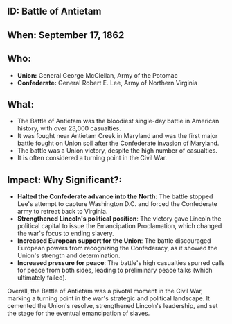 ## ID: Battle of Antietam

## When: September 17, 1862

## Who: 
* **Union:** General George McClellan,  Army of the Potomac
* **Confederate:** General Robert E. Lee, Army of Northern Virginia

## What: 
* The Battle of Antietam was the bloodiest single-day battle in American history, with over 23,000 casualties. 
* It was fought near Antietam Creek in Maryland and was the first major battle fought on Union soil after the Confederate invasion of Maryland.
* The battle was a Union victory, despite the high number of casualties.
* It is often considered a turning point in the Civil War.

## Impact: Why Significant?:
* **Halted the Confederate advance into the North**: The battle stopped Lee's attempt to capture Washington D.C. and forced the Confederate army to retreat back to Virginia.
* **Strengthened Lincoln's political position**: The victory gave Lincoln the political capital to issue the Emancipation Proclamation, which changed the war's focus to ending slavery.
* **Increased European support for the Union**: The battle discouraged European powers from recognizing the Confederacy, as it showed the Union's strength and determination.
* **Increased pressure for peace**: The battle's high casualties spurred calls for peace from both sides, leading to preliminary peace talks (which ultimately failed).

Overall, the Battle of Antietam was a pivotal moment in the Civil War, marking a turning point in the war's strategic and political landscape. It cemented the Union's resolve, strengthened Lincoln's leadership, and set the stage for the eventual emancipation of slaves. 
